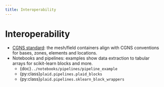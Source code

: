 ```yaml
---
title: Interoperability
---
```


# Interoperability

- [CGNS standard](https://cgns.org/): the mesh/field containers align with CGNS conventions for bases, zones, elements and locations.
- Notebooks and pipelines: examples show data extraction to tabular arrays for scikit-learn blocks and more.
  - {doc}`../notebooks/pipelines/pipeline_example`
  - {py:class}`plaid.pipelines.plaid_blocks`
  - {py:class}`plaid.pipelines.sklearn_block_wrappers`
